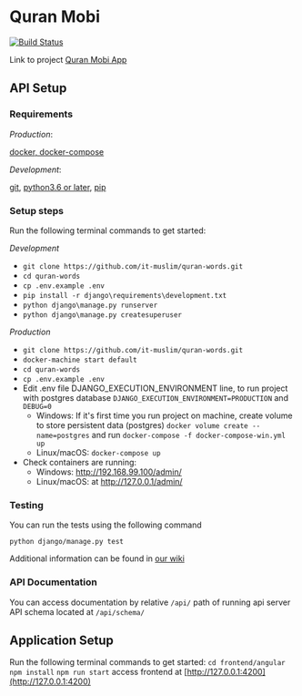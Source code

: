# Quran Mobi
[![Build Status](https://travis-ci.org/it-muslim/quran-words.svg?branch=master)](https://travis-ci.org/it-muslim/quran-words)

Link to project [Quran Mobi App](http://quran.mobi/)

## API Setup
### Requirements
*Production*:

[docker, docker-compose](https://www.docker.com/products/docker-desktop)

*Development*:

[git](https://git-scm.com/), 
[python3.6 or later](https://www.python.org/), 
[pip](https://pypi.python.org/pypi)

### Setup steps

Run the following terminal commands to get started:

*Development*
- `git clone https://github.com/it-muslim/quran-words.git`
- `cd quran-words`
- `cp .env.example .env`
- `pip install -r django\requirements\development.txt`
- `python django\manage.py runserver`
- `python django\manage.py createsuperuser`

*Production*
- `git clone https://github.com/it-muslim/quran-words.git`
- `docker-machine start default`
- `cd quran-words`
- `cp .env.example .env`
- Edit .env file DJANGO_EXECUTION_ENVIRONMENT line, to run project with postgres database `DJANGO_EXECUTION_ENVIRONMENT=PRODUCTION` and `DEBUG=0`
    - Windows: If it's first time you run project on machine, create volume to store persistent data (postgres) `docker volume create --name=postgres` and run `docker-compose -f docker-compose-win.yml up`
    - Linux/macOS: `docker-compose up`
- Check  containers are running:
    - Windows: http://192.168.99.100/admin/
    - Linux/macOS: at http://127.0.0.1/admin/

### Testing

You can run the tests using the following command

`python django/manage.py test`

Additional information can be found in
[our wiki](https://github.com/it-muslim/quran-words/wiki/Tests)

### API Documentation

You can access documentation by relative `/api/` path of running api server
API schema located at `/api/schema/`

## Application Setup

Run the following terminal commands to get started:
    `cd frontend/angular`
    `npm install`
    `npm run start`
    access frontend at [http://127.0.0.1:4200](http://127.0.0.1:4200)
